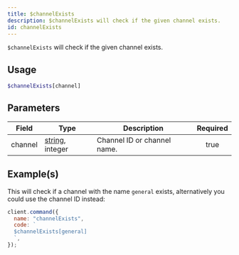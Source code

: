 ```yaml
---
title: $channelExists
description: $channelExists will check if the given channel exists.
id: channelExists
---
```


`$channelExists` will check if the given channel exists.

## Usage

```php
$channelExists[channel]
```

## Parameters

| Field   | Type                                                                                                       | Description                 | Required |
| ------- | ---------------------------------------------------------------------------------------------------------- | --------------------------- | :------: |
| channel | [string](https://developer.mozilla.org/en-US/docs/Web/JavaScript/Reference/Global_Objects/String), integer | Channel ID or channel name. |   true   |

## Example(s)

This will check if a channel with the name `general` exists, alternatively you could use the channel ID instead:

```javascript
client.command({
  name: "channelExists",
  code: `
  $channelExists[general]
  `,
});
```
